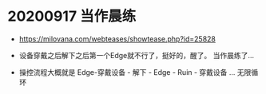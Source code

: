 
# 20200917 当作晨练

- https://milovana.com/webteases/showtease.php?id=25828  

- 设备穿戴之后解下之后第一个Edge就不行了，挺好的，醒了。   当作晨练了...

- 操控流程大概就是 Edge-穿戴设备 - 解下 - Edge - Ruin - 穿戴设备 ... 无限循环
